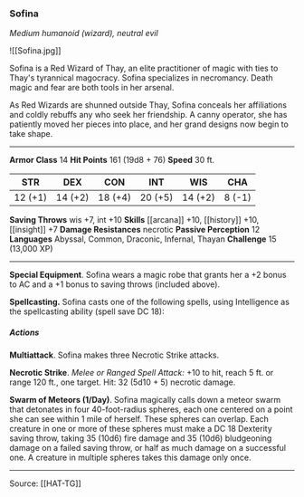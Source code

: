 ### Sofina
_Medium humanoid (wizard), neutral evil_

![[Sofina.jpg]]

Sofina is a Red Wizard of Thay, an elite practitioner of magic with ties to Thay's tyrannical magocracy. Sofina specializes in necromancy. Death magic and fear are both tools in her arsenal.

As Red Wizards are shunned outside Thay, Sofina conceals her affiliations and coldly rebuffs any who seek her friendship. A canny operator, she has patiently moved her pieces into place, and her grand designs now begin to take shape.




---

**Armor Class** 14
**Hit Points** 161 (19d8 + 76)
**Speed** 30 ft.

| STR     | DEX     | CON     | INT     | WIS     | CHA     |
|---------|---------|---------|---------|---------|---------|
| 12 (+1) | 14 (+2) | 18 (+4) | 20 (+5) | 14 (+2) | 8 (-1) |

**Saving Throws** wis +7, int +10
**Skills** [[arcana]] +10, [[history]] +10, [[insight]] +7
**Damage Resistances** necrotic
**Passive Perception** 12
**Languages** Abyssal, Common, Draconic, Infernal, Thayan
**Challenge** 15 (13,000 XP)

---

**Special Equipment**. Sofina wears a magic robe that grants her a +2 bonus to AC and a +1 bonus to saving throws (included above).

**Spellcasting.** Sofina casts one of the following spells, using Intelligence as the spellcasting ability (spell save DC 18):

##### Actions
**Multiattack**. Sofina makes three Necrotic Strike attacks.

**Necrotic Strike**. _Melee or Ranged Spell Attack:_ +10 to hit, reach 5 ft. or range 120 ft., one target. Hit: 32 (5d10 + 5) necrotic damage.

**Swarm of Meteors (1/Day)**. Sofina magically calls down a meteor swarm that detonates in four 40-foot-radius spheres, each one centered on a point she can see within 1 mile of herself. These spheres can overlap. Each creature in one or more of these spheres must make a DC 18 Dexterity saving throw, taking 35 (10d6) fire damage and 35 (10d6) bludgeoning damage on a failed saving throw, or half as much damage on a successful one. A creature in multiple spheres takes this damage only once.


---

Source: [[HAT-TG]]